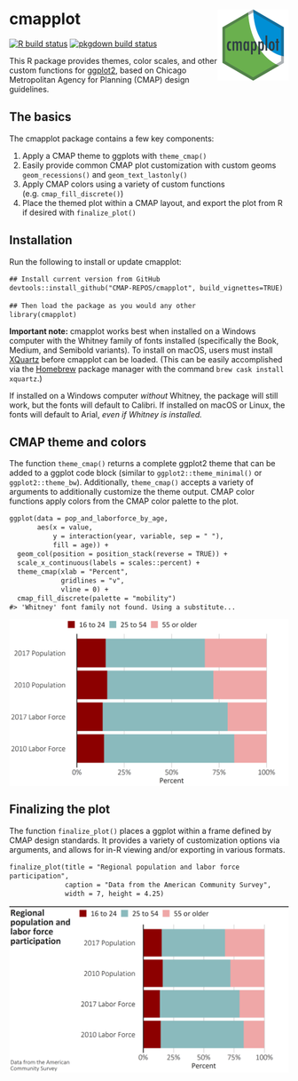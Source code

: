 
# cmapplot <img src="man/figures/logo.png" align="right" alt="cmapplot logo" width="128" />

<!-- badges: start -->

[![R build
status](https://github.com/CMAP-REPOS/cmapplot/workflows/R-CMD-check/badge.svg)](https://github.com/CMAP-REPOS/cmapplot/actions?query=workflow%3AR-CMD-check)
[![pkgdown build
status](https://github.com/CMAP-REPOS/cmapplot/workflows/pkgdown/badge.svg)](https://github.com/CMAP-REPOS/cmapplot/actions?query=workflow%3Apkgdown)
<!-- badges: end -->

This R package provides themes, color scales, and other custom functions
for [ggplot2](https://github.com/tidyverse/ggplot2), based on Chicago
Metropolitan Agency for Planning (CMAP) design guidelines.

## The basics

The cmapplot package contains a few key components:

1.  Apply a CMAP theme to ggplots with `theme_cmap()`
2.  Easily provide common CMAP plot customization with custom geoms
    `geom_recessions()` and `geom_text_lastonly()`
3.  Apply CMAP colors using a variety of custom functions
    (e.g. `cmap_fill_discrete()`)
4.  Place the themed plot within a CMAP layout, and export the plot from
    R if desired with `finalize_plot()`

## Installation

Run the following to install or update cmapplot:

    ## Install current version from GitHub
    devtools::install_github("CMAP-REPOS/cmapplot", build_vignettes=TRUE)

    ## Then load the package as you would any other
    library(cmapplot)

**Important note:** cmapplot works best when installed on a Windows
computer with the Whitney family of fonts installed (specifically the
Book, Medium, and Semibold variants). To install on macOS, users must
install [XQuartz](https://www.xquartz.org) before cmapplot can be
loaded. (This can be easily accomplished via the
[Homebrew](https://brew.sh) package manager with the command
`brew cask install xquartz`.)

If installed on a Windows computer *without* Whitney, the package will
still work, but the fonts will default to Calibri. If installed on macOS
or Linux, the fonts will default to Arial, *even if Whitney is
installed.*

## CMAP theme and colors

The function `theme_cmap()` returns a complete ggplot2 theme that can be
added to a ggplot code block (similar to `ggplot2::theme_minimal()` or
`ggplot2::theme_bw`). Additionally, `theme_cmap()` accepts a variety of
arguments to additionally customize the theme output. CMAP color
functions apply colors from the CMAP color palette to the plot.

    ggplot(data = pop_and_laborforce_by_age, 
           aes(x = value,
               y = interaction(year, variable, sep = " "),
               fill = age)) +
      geom_col(position = position_stack(reverse = TRUE)) +
      scale_x_continuous(labels = scales::percent) +
      theme_cmap(xlab = "Percent",
                 gridlines = "v",
                 vline = 0) +
      cmap_fill_discrete(palette = "mobility")
    #> 'Whitney' font family not found. Using a substitute...

<img src="man/figures/README-theme-1.png" width="672" style="display: block; margin: auto;" />

## Finalizing the plot

The function `finalize_plot()` places a ggplot within a frame defined by
CMAP design standards. It provides a variety of customization options
via arguments, and allows for in-R viewing and/or exporting in various
formats.

    finalize_plot(title = "Regional population and labor force participation",
                  caption = "Data from the American Community Survey",
                  width = 7, height = 4.25)

<img src="man/figures/README-finalize-1.png" width="672" style="display: block; margin: auto;" />
